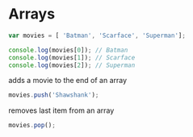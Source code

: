 # Arrays

```javascript
var movies = [ 'Batman', 'Scarface', 'Superman'];

console.log(movies[0]); // Batman
console.log(movies[1]); // Scarface
console.log(movies[2]); // Superman
```

adds a movie to the end of an array

```javascript
movies.push('Shawshank');
```

removes last item from an array

```javascript
movies.pop();
```

